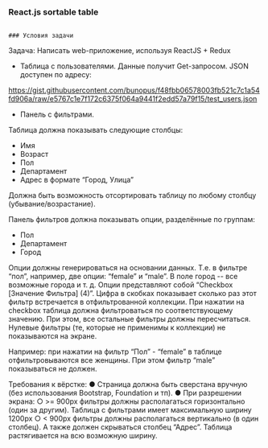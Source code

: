 ### React.js sortable table
```

### Условия задачи
```
Задача: ​Написать web-приложение, используя ReactJS + Redux

- Таблица с пользователями. Данные получит Get-запросом. JSON доступен по
адресу:

https://gist.githubusercontent.com/bunopus/f48fbb06578003fb521c7c1a54fd906a/raw/e5767c1e7f172c6375f064a9441f2edd57a79f15/test_users.json

- Панель с фильтрами.

Таблица ​​должна показывать следующие столбцы:
- Имя
- Возраст
- Пол
- Департамент
- Адрес в формате “Город, Улица”

Должна быть возможность отсортировать таблицу по любому столбцу
(убывание/возрастание).

Панель фильтров ​должна показывать опции, разделённые по группам:
- Пол
- Департамент
- Город

Опции должны генерироваться на основании данных. Т.е. в фильтре “пол”, например,
две опции: “female” и “male”. В поле город -- все возможные города и т. д. Опции
представляют собой “Checkbox [Значение Фильтра] (4)”. Цифра в скобках показывает
сколько раз этот фильтр встречается в отфильтрованной коллекции.
При нажатии на checkbox таблица должна фильтроваться по соответствующему
значению. При этом, все остальные фильтры должны пересчитаться. Нулевые
фильтры (те, которые не применимы к коллекции) не показываются на экране.

Например: при нажатии на фильтр “Пол” - “female” в таблице отфильтровываются все
женщины. При этом фильтр “male” показываться не должен.

Требования к вёрстке:
● Страница должна быть сверстана вручную (без использования Bootstrap, Foundation
и тп).
● При разрешении экрана:
    ○ >= 900px фильтры должны располагаться горизонтально (один за
    другим). Таблица с фильтрами имеет максимальную ширину 1200px
    ○ < 900px фильтры должны располагаться вертикально (в один столбец).
    А также должен скрываться столбец “Адрес”. Таблица растягивается на всю
    возможную ширину.


